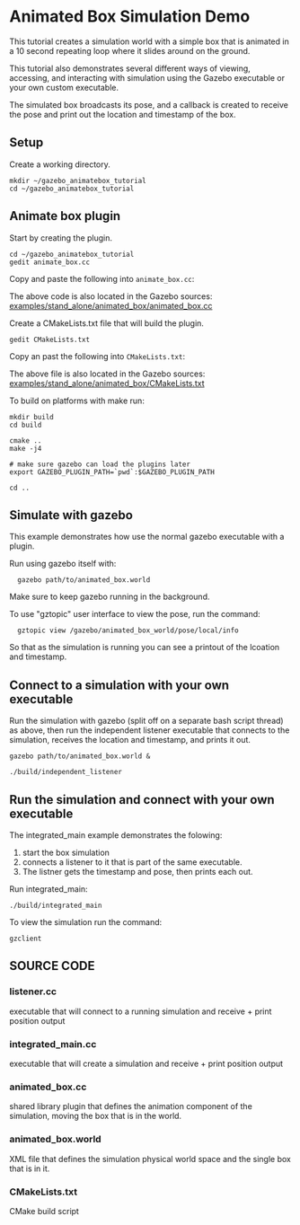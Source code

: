 # Animated Box Simulation Demo

This tutorial creates a simulation world with a simple box that is animated
in a 10 second repeating loop where it slides around on the ground.

This tutorial also demonstrates several different ways of viewing,
accessing, and interacting with simulation using the Gazebo executable
or your own custom executable.

The simulated box broadcasts its pose,
and a callback is created to receive the pose
and print out the location and timestamp of the box.

## Setup

Create a working directory.

~~~
mkdir ~/gazebo_animatebox_tutorial
cd ~/gazebo_animatebox_tutorial
~~~

## Animate box plugin

Start by creating the plugin.

~~~
cd ~/gazebo_animatebox_tutorial
gedit animate_box.cc
~~~

Copy and paste the following into `animate_box.cc`:
<include from='/#include/' src='http://bitbucket.org/osrf/gazebo/raw/issue_1114_animate_pose/examples/stand_alone/animated_box/animated_box.cc' />

The above code is also located in the Gazebo sources:
[examples/stand_alone/animated_box/animated_box.cc](https://bitbucket.org/osrf/gazebo/src/issue_1114_animate_pose/examples/stand_alone/animated_box/animated_box.cc)


Create a CMakeLists.txt file that will build the plugin.

~~~
gedit CMakeLists.txt
~~~

Copy an past the following into `CMakeLists.txt`:

<include from='/include' src='http://bitbucket.org/osrf/gazebo/raw/issue_1114_animate_pose/examples/stand_alone/animated_box/CMakeLists.txt' />

The above file is also located in the Gazebo sources:
[examples/stand_alone/animated_box/CMakeLists.txt](https://bitbucket.org/osrf/gazebo/src/issue_1114_animate_pose/examples/stand_alone/animated_box/CMakeLists.txt)









To build on platforms with make run:

    mkdir build
    cd build

    cmake ..
    make -j4
        
    # make sure gazebo can load the plugins later
    export GAZEBO_PLUGIN_PATH=`pwd`:$GAZEBO_PLUGIN_PATH
    
    cd ..



## Simulate with gazebo
This example demonstrates how use the normal 
gazebo executable with a plugin.

Run using gazebo itself with:

      gazebo path/to/animated_box.world

Make sure to keep gazebo running in the background.

To use "gztopic" user interface to view the pose, run the command:

      gztopic view /gazebo/animated_box_world/pose/local/info
  
So that as the simulation is running you can see a 
printout of the lcoation and timestamp.


## Connect to a simulation with your own executable

Run the simulation with gazebo (split off on a separate bash script thread)
as above, then run the independent listener executable that
connects to the simulation, receives the location and timestamp,
and prints it out.
 
    gazebo path/to/animated_box.world &
      
    ./build/independent_listener


## Run the simulation and connect with your own executable

The integrated_main example demonstrates the folowing:

1. start the box simulation 
2. connects a listener to it that is part of the same executable. 
3. The listner gets the timestamp and pose, then prints each out.

Run integrated_main:
   
    ./build/integrated_main


To view the simulation run the command:

    gzclient


## SOURCE CODE

### listener.cc

  executable that will connect to a running simulation and receive + print position output
  
### integrated_main.cc

  executable that will create a simulation and receive + print position output

### animated_box.cc

  shared library plugin that defines the animation component of the simulation, moving the box that is in the world.
  
### animated_box.world

  XML file that defines the simulation physical world space and the single box that is in it.

### CMakeLists.txt
  
  CMake build script
